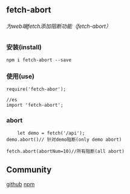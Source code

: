 ## fetch-abort

###### 为web端fetch添加阻断功能（fetch-abort）

### 安装(install)
	npm i fetch-abort --save

### 使用(use)

	require('fetch-abor');
	
	//es
	import 'fetch-abort';

### abort


		let demo = fetch('/api');
    demo.abort()// 针对demo阻断(only demo abort)

    fetch.abort(abortNum=10)//所有阻断(all abort)

## Community

[github](https://github.com/dengbupapapa/fetch-abort)
[npm](https://www.npmjs.com/package/fetch-abort)
